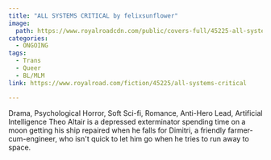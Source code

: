 ```yaml
---
title: "ALL SYSTEMS CRITICAL by felixsunflower"
image:
  path: https://www.royalroadcdn.com/public/covers-full/45225-all-systems-critical.jpg
categories:
  - ONGOING
tags:
  - Trans
  - Queer  
  - BL/MLM
link: https://www.royalroad.com/fiction/45225/all-systems-critical

---
```

Drama, Psychological Horror, Soft Sci-fi, Romance, Anti-Hero Lead, Artificial Intelligence
Theo Altair is a depressed exterminator spending time on a moon getting his ship repaired when he falls for Dimitri, a friendly farmer-cum-engineer, who isn't quick to let him go when he tries to run away to space.

